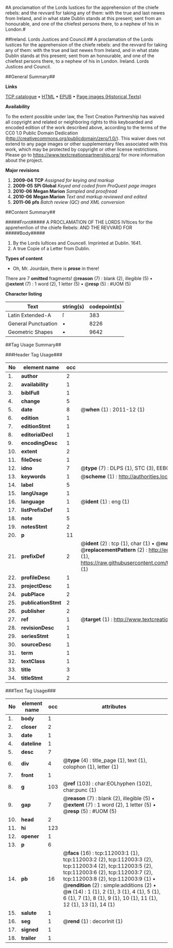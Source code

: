 #A proclamation of the Lords Iustices for the apprehension of the chiefe rebels: and the revvard for taking any of them: with the true and last newes from Ireland, and in what state Dublin stands at this present; sent from an honourable, and one of the chiefest persons there, to a nephew of his in London.#

##Ireland. Lords Justices and Council.##
A proclamation of the Lords Iustices for the apprehension of the chiefe rebels: and the revvard for taking any of them: with the true and last newes from Ireland, and in what state Dublin stands at this present; sent from an honourable, and one of the chiefest persons there, to a nephew of his in London.
Ireland. Lords Justices and Council.

##General Summary##

**Links**

[TCP catalogue](http://www.ota.ox.ac.uk/tcp/)  • 
[HTML](http://tei.it.ox.ac.uk/tcp/Texts-HTML/free/A87/A87324.html)  • 
[EPUB](http://tei.it.ox.ac.uk/tcp/Texts-EPUB/free/A87/A87324.epub) • 
[Page images (Historical Texts)](https://historicaltexts.jisc.ac.uk/eebo-99859901e)

**Availability**

To the extent possible under law, the Text Creation Partnership has waived all copyright and related or neighboring rights to this keyboarded and encoded edition of the work described above, according to the terms of the CC0 1.0 Public Domain Dedication (http://creativecommons.org/publicdomain/zero/1.0/). This waiver does not extend to any page images or other supplementary files associated with this work, which may be protected by copyright or other license restrictions. Please go to https://www.textcreationpartnership.org/ for more information about the project.

**Major revisions**

1. __2009-04__ __TCP__ *Assigned for keying and markup*
1. __2009-05__ __SPi Global__ *Keyed and coded from ProQuest page images*
1. __2010-06__ __Megan Marion__ *Sampled and proofread*
1. __2010-06__ __Megan Marion__ *Text and markup reviewed and edited*
1. __2011-06__ __pfs__ *Batch review (QC) and XML conversion*

##Content Summary##

#####Front#####
A PROCLAMATION OF THE LORDS IVſtices for the apprehenſion of the chiefe Rebels: AND THE REVVARD FOR 
#####Body#####

1. By the Lords Iuſtices and Councell.
Imprinted at Dublin. 1641.
1. A true Copie of a Letter from Dublin.

**Types of content**

  * Oh, Mr. Jourdain, there is **prose** in there!

There are 7 **omitted** fragments! 
 @__reason__ (7) : blank (2), illegible (5)  •  @__extent__ (7) : 1 word (2), 1 letter (5)  •  @__resp__ (5) : #UOM (5)

**Character listing**


|Text|string(s)|codepoint(s)|
|---|---|---|
|Latin Extended-A|ſ|383|
|General Punctuation|•|8226|
|Geometric Shapes|▪|9642|

##Tag Usage Summary##

###Header Tag Usage###

|No|element name|occ|attributes|
|---|---|---|---|
|1.|__author__|2||
|2.|__availability__|1||
|3.|__biblFull__|1||
|4.|__change__|5||
|5.|__date__|8| @__when__ (1) : 2011-12 (1)|
|6.|__edition__|1||
|7.|__editionStmt__|1||
|8.|__editorialDecl__|1||
|9.|__encodingDesc__|1||
|10.|__extent__|2||
|11.|__fileDesc__|1||
|12.|__idno__|7| @__type__ (7) : DLPS (1), STC (3), EEBO-CITATION (1), PROQUEST (1), VID (1)|
|13.|__keywords__|1| @__scheme__ (1) : http://authorities.loc.gov/ (1)|
|14.|__label__|5||
|15.|__langUsage__|1||
|16.|__language__|1| @__ident__ (1) : eng (1)|
|17.|__listPrefixDef__|1||
|18.|__note__|5||
|19.|__notesStmt__|2||
|20.|__p__|11||
|21.|__prefixDef__|2| @__ident__ (2) : tcp (1), char (1)  •  @__matchPattern__ (2) : ([0-9\-]+):([0-9IVX]+) (1), (.+) (1)  •  @__replacementPattern__ (2) : http://eebo.chadwyck.com/downloadtiff?vid=$1&page=$2 (1), https://raw.githubusercontent.com/textcreationpartnership/Texts/master/tcpchars.xml#$1 (1)|
|22.|__profileDesc__|1||
|23.|__projectDesc__|1||
|24.|__pubPlace__|2||
|25.|__publicationStmt__|2||
|26.|__publisher__|2||
|27.|__ref__|1| @__target__ (1) : http://www.textcreationpartnership.org/docs/. (1)|
|28.|__revisionDesc__|1||
|29.|__seriesStmt__|1||
|30.|__sourceDesc__|1||
|31.|__term__|1||
|32.|__textClass__|1||
|33.|__title__|3||
|34.|__titleStmt__|2||


###Text Tag Usage###

|No|element name|occ|attributes|
|---|---|---|---|
|1.|__body__|1||
|2.|__closer__|2||
|3.|__date__|1||
|4.|__dateline__|1||
|5.|__desc__|7||
|6.|__div__|4| @__type__ (4) : title_page (1), text (1), colophon (1), letter (1)|
|7.|__front__|1||
|8.|__g__|103| @__ref__ (103) : char:EOLhyphen (102), char:punc (1)|
|9.|__gap__|7| @__reason__ (7) : blank (2), illegible (5)  •  @__extent__ (7) : 1 word (2), 1 letter (5)  •  @__resp__ (5) : #UOM (5)|
|10.|__head__|2||
|11.|__hi__|123||
|12.|__opener__|1||
|13.|__p__|6||
|14.|__pb__|16| @__facs__ (16) : tcp:112003:1 (1), tcp:112003:2 (2), tcp:112003:3 (2), tcp:112003:4 (2), tcp:112003:5 (2), tcp:112003:6 (2), tcp:112003:7 (2), tcp:112003:8 (2), tcp:112003:9 (1)  •  @__rendition__ (2) : simple:additions (2)  •  @__n__ (14) : 1 (1), 2 (1), 3 (1), 4 (1), 5 (1), 6 (1), 7 (1), 8 (1), 9 (1), 10 (1), 11 (1), 12 (1), 13 (1), 14 (1)|
|15.|__salute__|1||
|16.|__seg__|1| @__rend__ (1) : decorInit (1)|
|17.|__signed__|1||
|18.|__trailer__|1||
